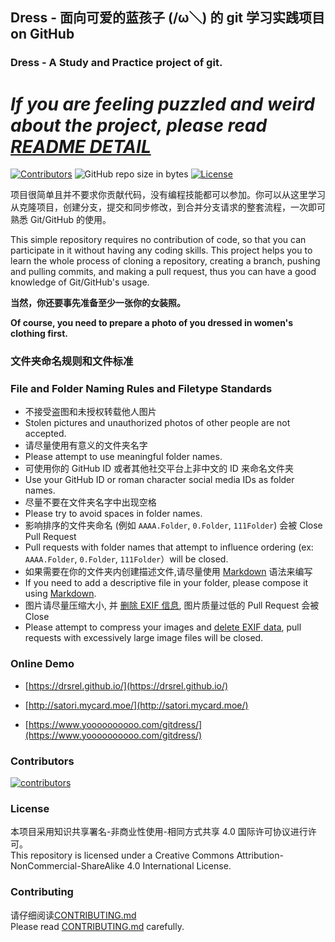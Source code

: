 ## Dress - 面向可爱的蓝孩子 (/ω＼) 的 git 学习实践项目 on GitHub

### Dress - A Study and Practice project of git.
# ***If you are feeling puzzled and weird about the project, please read [README DETAIL](README_DETAIL.md)***

[![Contributors](https://img.shields.io/github/contributors/Cute-Dress/Dress.svg)](https://github.com/Cute-Dress/Dress/graphs/contributors)
![GitHub repo size in bytes](https://img.shields.io/github/repo-size/Cute-Dress/Dress.svg)
[![License](https://i.creativecommons.org/l/by-nc-sa/4.0/88x31.png)](http://creativecommons.org/licenses/by-nc-sa/4.0/)  

项目很简单且并不要求你贡献代码，没有编程技能都可以参加。你可以从这里学习从克隆项目，创建分支，提交和同步修改，到合并分支请求的整套流程，一次即可熟悉 Git/GitHub 的使用。 

This simple repository requires no contribution of code, so that you can participate in it without having any coding skills. This project helps you to learn the whole process of cloning a repository, creating a branch, pushing and pulling commits, and making a pull request, thus you can have a good knowledge of Git/GitHub's usage.

**当然，你还要事先准备至少一张你的女装照。**

**Of course, you need to prepare a photo of you dressed in women's clothing first.**

### 文件夹命名规则和文件标准
### File and Folder Naming Rules and Filetype Standards

 - 不接受盗图和未授权转载他人图片
 - Stolen pictures and unauthorized photos of other people are not accepted.
 - 请尽量使用有意义的文件夹名字
 - Please attempt to use meaningful folder names.
 - 可使用你的 GitHub ID 或者其他社交平台上非中文的 ID 来命名文件夹
 - Use your GitHub ID or roman character social media IDs as folder names.
 - 尽量不要在文件夹名字中出现空格
 - Please try to avoid spaces in folder names.
 - 影响排序的文件夹命名 (例如 ```AAAA.Folder```, ```0.Folder```, ```111Folder```) 会被 Close Pull Request
 - Pull requests with folder names that attempt to influence ordering (ex: ```AAAA.Folder```, ```0.Folder```, ```111Folder```）will be closed. 
 - 如果需要在你的文件夹内创建描述文件,请尽量使用 [Markdown](https://en.wikipedia.org/wiki/Markdown) 语法来编写
 - If you need to add a descriptive file in your folder, please compose it using [Markdown](https://en.wikipedia.org/wiki/Markdown).
 - 图片请尽量压缩大小, 并 [删除 EXIF 信息](CONTRIBUTING.md), 图片质量过低的 Pull Request 会被 Close
 - Please attempt to compress your images and [delete EXIF data](CONTRIBUTING.md), pull requests with excessively large image files will be closed.
 

### Online Demo
- [https://drsrel.github.io/](https://drsrel.github.io/)

- [http://satori.mycard.moe/](http://satori.mycard.moe/)

- [https://www.yoooooooooo.com/gitdress/](https://www.yoooooooooo.com/gitdress/)


### Contributors
[![contributors](https://opencollective.com/Dress/contributors.svg?width=890&button=false)](https://github.com/Cute-Dress/Dress/graphs/contributors)

### License
本项目采用知识共享署名-非商业性使用-相同方式共享 4.0 国际许可协议进行许可。  
This repository is licensed under a Creative Commons Attribution-NonCommercial-ShareAlike 4.0 International License.

### Contributing
请仔细阅读[CONTRIBUTING.md](CONTRIBUTING.md)  
Please read [CONTRIBUTING.md](CONTRIBUTING.md) carefully.
